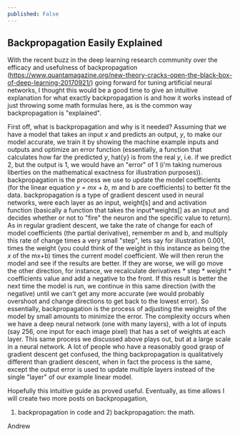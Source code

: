 ```yaml
---
published: False
---
```

## Backpropagation Easily Explained

With the recent buzz in the deep learning research community over the efficacy and
usefulness of backpropagation (https://www.quantamagazine.org/new-theory-cracks-open-the-black-box-of-deep-learning-20170921/)
going forward for tuning artificial neural networks,
I thought this would be a good time to give an intuitive explanation for what exactly
backpropagation is and how it works instead of just throwing some math formulas here,
as is the common way backpropagation is "explained".

First off, what is backpropagation and why is it needed? Assuming that we have a model that takes
an input *x* and predicts an output, *y*, to make our model accurate, we train it by showing the machine
example inputs and outputs and optimize an error function (essentially, a function that calculates
how far the predicted *y*, hat{y} is from the real *y*, i.e. if we predict 2, but the output is 1, we would have an "error"
of 1 (i'm taking numerous liberties on the mathematical exactness for illustration purposes)).
backpropagation is the process we use to update the model coefficients (for the linear equation *y = mx + b*,
m and b are coefficients) to better fit the data. backpropagation is a type of gradient descent used in neural networks, were each layer as an input, weight[s] and and activation function (basically a function that takes the input*weights[] as an input and decides whether or not to "fire" the neuron and the specific value to return). As in regular gradient descent,
we take the rate of change for each of model coefficients (the partial derivative), remember m and b,
and multiply this rate of change times a very small "step", lets say for illustration 0.001, times the weight (you could think of the weight in this instance as being the *x* of the mx+b) times the current model coefficient. We will then rerun the model and see if the results are better. If they are worse, we will go move the other direction, for instance, we recalculate derivatives * step * weight * coefficients value and add a negative to the front. If this result is better the next time the model is run, we continue in this same direction (with the negative) until we can't get any more accurate (we would probably overshoot and change directions to get back to the lowest error). So essentially, backpropagation is the process of adjusting the weights of the model by small amounts to minimize the error. The complexity occurs when we have a deep neural network (one with many layers), with a lot of inputs (say 256, one input for each image pixel) that has a set of weights at each layer. This same process we discussed above plays out, but at a large scale in a neural network. A lot of people who have a reasonably good grasp of gradient descent get confused, the thing backpropagation is qualitatively different than gradient descent, when in fact the process is the same, except the output error is used to update multiple layers instead of the single "layer" of our example linear model.

Hopefully this intuitive guide as proved useful. Eventually, as time allows I will create two more posts on backpropagation,
1) backpropagation in code and 2) backpropagation: the math.  

Andrew

